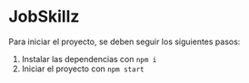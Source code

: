 # JobSkillz

Para iniciar el proyecto, se deben seguir los siguientes pasos:

1. Instalar las dependencias con `npm i`
2. Iniciar el proyecto con `npm start`
